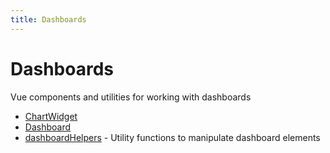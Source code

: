 ```yaml
---
title: Dashboards
---
```


# Dashboards

Vue components and utilities for working with dashboards

- [ChartWidget](class.ChartWidget.md)
- [Dashboard](class.Dashboard.md)
- [dashboardHelpers](namespace.dashboardHelpers/index.md) - Utility functions to manipulate dashboard elements
